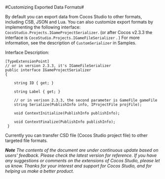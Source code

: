 #Customizing Exported Data Formats#

By default you can export data from Cocos Studio to other formats, including CSB, JSON and Lua. You can also customize export formats by implementing the following interface: `CocoStudio.Projects.IGameProjectSerializer`.  (or after Cocos v2.3.3 the interface is `CocoStudio.Projects.IGameFileSerializer` . ) For more information, see the description of `CustomSerializer` in Samples. 

Interface Description:

    [TypeExtensionPoint]
	// or in version 2.3.3, it's IGameFileSerializer
    public interface IGameProjectSerializer
    {

        string ID { get; }

        string Label { get; }
	
		// or in verison 2.3.3, the second parameter is GameFile gameFile
        string Serialize(PublishInfo info, IProjectFile projFile);

        void ContextInitialize(PublishInfo publishInfo);

        void ContextFinalize(PublishInfo publishInfo);
     }

Currently you can transfer CSD file (Cocos Studio project file) to other targeted file formats. 

***Note** The contents of the document are under continuous update based on users' feedback. Please check the latest version for reference. If you have any suggestions or comments on the extensions of Cocos Studio, please let us know. Thanks for your interest and support for Cocos Studio, and for helping us make a better product.*  